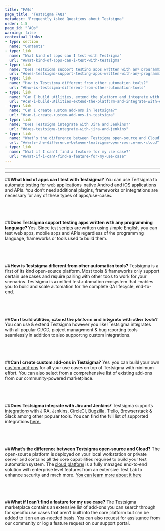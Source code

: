 ```yaml
---
title: "FAQs"
page_title: "Testsigma FAQs"
metadesc: "Frequently Asked Questions about Testsigma"
order: 1.5
page_id: "FAQs"
warning: false
contextual_links:
- type: section
  name: "Contents"
- type: link
  name: "What kind of apps can I test with Testsigma"
  url: "#what-kind-of-apps-can-i-test-with-testsigma"
- type: link
  name: "Does Testsigma support testing apps written with any programming language?"
  url: "#does-testsigma-support-testing-apps-written-with-any-programming-language"
- type: link
  name: "How is Testsigma different from other automation tools?"
  url: "#how-is-testsigma-different-from-other-automation-tools"
- type: link
  name: "Can I build utilities, extend the platform and integrate with other tools?"
  url: "#can-i-build-utilities-extend-the-platform-and-integrate-with-other-tools"
- type: link
  name: "Can I create custom add-ons in Testsigma?"
  url: "#can-i-create-custom-add-ons-in-testsigma"
- type: link
  name: "Does Testsigma integrate with Jira and Jenkins?"
  url: "#does-testsigma-integrate-with-jira-and-jenkins"
- type: link
  name: "What’s the difference between Testsigma open-source and Cloud?"
  url: "#whats-the-difference-between-testsigma-open-source-and-cloud"
- type: link
  name: "What if I can’t find a feature for my use case?"
  url: "#what-if-i-cant-find-a-feature-for-my-use-case"
---
```


---
---
##**What kind of apps can I test with Testsigma?** 
You can use Testsigma to automate testing for web applications, native Android and iOS applications and APIs. You don’t need additional plugins, frameworks or integrations are necessary for any of these types of apps/use-cases.

&emsp;
---
##**Does Testsigma support testing apps written with any programming language?** 
Yes. Since test scripts are written using simple English, you can test web apps, mobile apps and APIs regardless of the programming language, frameworks or tools used to build them. 

&emsp;
---
##**How is Testsigma different from other automation tools?**
Testsigma is a first of its kind open-source platform. Most tools & frameworks only support certain use cases and require pairing with other tools to work for your scenarios. Testsigma is a unified test automation ecosystem that enables you to build and scale automation for the complete QA lifecycle, end-to-end.

&emsp;
---
##**Can I build utilities, extend the platform and integrate with other tools?**
You can use & extend Testsigma however you like! Testsigma integrates with all popular CI/CD, project management & bug reporting tools seamlessly in addition to also supporting custom integrations.

&emsp;
---
##**Can I create custom add-ons in Testsigma?**
Yes, you can build your own [custom add-ons](https://testsigma.com/docs/addons/what-is-an-addon/) for all your use cases on top of Testsigma with minimum effort. You can also select from a comprehensive list of existing add-ons from our community-powered marketplace. 

&emsp;
---
##**Does Testsigma integrate with Jira and Jenkins?**
Testsigma supports [integrations](https://testsigma.com/docs/desired-capabilities/add-chrome-extension/) with JIRA, Jenkins, CircleCI, Bugzilla, Trello, Browserstack & Slack among other popular tools. You can find the full list of supported integrations [here.](https://testsigma.com/docs/desired-capabilities/add-chrome-extension/)

&emsp;
---
##**What’s the difference between Testsigma open-source and Cloud?**
The open-source platform is deployed on your local workstation or private server and contains all the core capabilities required to build your test automation system. 
The [cloud platform](https://testsigma.com/signup) is a fully managed end-to-end solution with enterprise level features from an extensive Test Lab to enhance security and much more. [You can learn more about it here](https://testsigma.com/docs/getting-started/testsigma-community-cloud/)

&emsp;
---
##**What if I can’t find a feature for my use case?**
The Testsigma marketplace contains an extensive list of add-ons you can search through for specific use cases that aren’t built into the core platform but can be added to it on an as-needed basis. You can also request for assistance from our community or log a feature request on our support portal.








